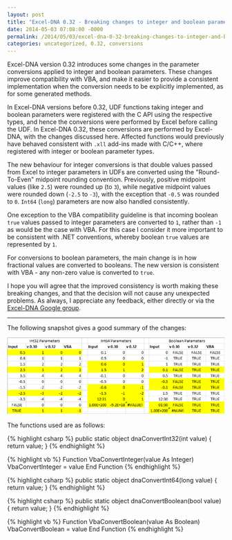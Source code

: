 ```yaml
---
layout: post
title: "Excel-DNA 0.32 - Breaking changes to integer and boolean parameter handling"
date: 2014-05-03 07:08:00 -0000
permalink: /2014/05/03/excel-dna-0-32-breaking-changes-to-integer-and-boolean-parameter-handling/
categories: uncategorized, 0.32, conversions
---
```

Excel-DNA version 0.32 introduces some changes in the parameter conversions applied to integer and boolean parameters. These changes improve compatibility with VBA, and make it easier to provide a consistent implementation when the conversion needs to be explicitly implemented, as for some generated methods.

In Excel-DNA versions before 0.32, UDF functions taking integer and boolean parameters were registered with the C API using the respective types, and hence the conversions were performed by Excel before calling the UDF. In Excel-DNA 0.32, these conversions are performed by Excel-DNA, with the changes discussed here. Affected functions would previously have behaved consistent with `.xll` add-ins made with C/C++, where registered with integer or boolean parameter types.

The new behaviour for integer conversions is that double values passed from Excel to integer parameters in UDFs are converted using the "Round-To-Even" midpoint rounding convention. Previously, positive midpoint values (like `2.5`) were rounded up (to `3`), while negative midpoint values were rounded down (`-2.5` to `-3`), with the exception that `-0.5` was rounded to `0`. `Int64` (`long`) parameters are now also handled consistently.

One exception to the VBA compatibility guideline is that incoming boolean `true` values passed to integer parameters are converted to `1`, rather than `-1` as would be the case with VBA. For this case I consider it more important to be consistent with .NET conventions, whereby boolean `true` values are represented by `1`.

For conversions to boolean parameters, the main change is in how fractional values are converted to booleans. The new version is consistent with VBA - any non-zero value is converted to `true`.

I hope you will agree that the improved consistency is worth making these breaking changes, and that the decision will not cause any unexpected problems. As always, I appreciate any feedback, either directly or via the [Excel-DNA Google group][excel-dna-group].

---

The following snapshot gives a good summary of the changes:

![Param Conversion Table Changes][conversion-table-img]

The functions used are as follows:

{% highlight csharp %}
public static object dnaConvertInt32(int value)
{
    return value;
}
{% endhighlight %}

{% highlight vb %}
Function VbaConvertInteger(value As Integer)
    VbaConvertInteger = value
End Function
{% endhighlight %}

{% highlight csharp %}
public static object dnaConvertInt64(long value)
{
    return value;
}
{% endhighlight %}

{% highlight csharp %}
public static object dnaConvertBoolean(bool value)
{
    return value;
}
{% endhighlight %}

{% highlight vb %}
Function VbaConvertBoolean(value As Boolean)
    VbaConvertBoolean = value
End Function
{% endhighlight %}

[excel-dna-group]: http://groups.google.com/group/exceldna
[conversion-table-img]: /images/param-conversion-changes-v0-32.png "Param Conversion Table Changes"
